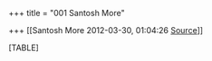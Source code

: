 +++
title = "001 Santosh More"

+++
[[Santosh More	2012-03-30, 01:04:26 [Source](https://groups.google.com/g/bvparishat/c/jUCYJlW0rKY)]]



[TABLE]

